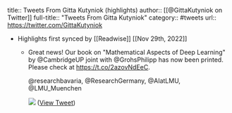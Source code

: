 title:: Tweets From Gitta Kutyniok (highlights)
author:: [[@GittaKutyniok on Twitter]]
full-title:: "Tweets From Gitta Kutyniok"
category:: #tweets
url:: https://twitter.com/GittaKutyniok

- Highlights first synced by [[Readwise]] [[Nov 29th, 2022]]
	- Great news! Our book on "Mathematical Aspects of Deep Learning" by @CambridgeUP joint with @GrohsPhilipp has now been printed. Please check at https://t.co/2azovNdEeC. 
	  
	  @researchbavaria, @ResearchGermany, @AIatLMU, @LMU_Muenchen 
	  
	  ![](https://pbs.twimg.com/media/FiqGnQnXkAQiTYD.jpg) ([View Tweet](https://twitter.com/GittaKutyniok/status/1597237625470955527))